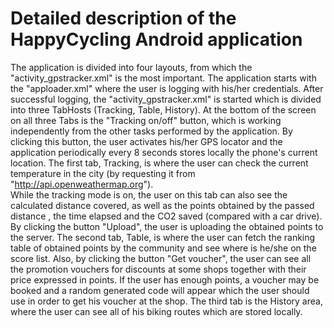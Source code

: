 # Detailed description of the HappyCycling Android application

The application is divided into four layouts, from which the "activity_gpstracker.xml" is the most important. The application starts with the "apploader.xml" where the user is logging with his/her credentials. 
After successful logging, the "activity_gpstracker.xml" is started which is divided into three TabHosts (Tracking, Table, History). At the bottom of the screen on all three Tabs is the "Tracking on/off" button, which is working independently from the other tasks performed by the application. By clicking this button, the user activates his/her GPS locator and the application periodically every 8 seconds stores locally the phone's current location.
	The first tab, Tracking, is where the user can check the current temperature in the city (by requesting it from "http://api.openweathermap.org").  
While the tracking mode is on, the user on this tab can also see the calculated distance covered, as well as the points obtained by the passed distance , the time elapsed and the CO2 saved (compared with a car drive). By clicking the button "Upload", the user is uploading the obtained points to the server.
	The second tab, Table, is where the user can fetch the ranking table of obtained points by the community and see where is he/she on the score list. Also, by clicking the button "Get voucher", the user can see all the promotion vouchers for discounts at some shops together with their price expressed in points. If the user has enough points, a voucher may be booked and a random generated code will appear which the user should use in order to get his voucher at the shop. 
	The third tab is the History area, where the user can see all of his biking routes which are stored locally. 


